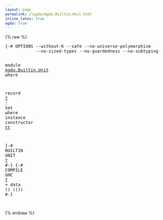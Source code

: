 ```yaml
---
layout: page
permalink: /lagda/Agda.Builtin.Unit.html
inline_latex: true
agda: true
---
```

<body>
{% raw %}
<pre class="Agda">
<a id="1" class="Symbol">{-#</a> <a id="5" class="Keyword">OPTIONS</a> <a id="13" class="Pragma">--without-K</a> <a id="25" class="Pragma">--safe</a> <a id="32" class="Pragma">--no-universe-polymorphism</a>
            <a id="71" class="Pragma">--no-sized-types</a> <a id="88" class="Pragma">--no-guardedness</a> <a id="105" class="Pragma">--no-subtyping</a> <a id="120" class="Symbol">#-}</a>

<a id="125" class="Keyword">module</a> <a id="132" href="Agda.Builtin.Unit.html" class="Module">Agda.Builtin.Unit</a> <a id="150" class="Keyword">where</a>

<a id="157" class="Keyword">record</a> <a id="⊤"></a><a id="164" href="Agda.Builtin.Unit.html#164" class="Record">⊤</a> <a id="166" class="Symbol">:</a> <a id="168" class="PrimitiveType">Set</a> <a id="172" class="Keyword">where</a>
  <a id="180" class="Keyword">instance</a> <a id="189" class="Keyword">constructor</a> <a id="tt"></a><a id="201" href="Agda.Builtin.Unit.html#201" class="InductiveConstructor">tt</a>

<a id="205" class="Symbol">{-#</a> <a id="209" class="Keyword">BUILTIN</a> <a id="217" class="Keyword">UNIT</a> <a id="222" href="Agda.Builtin.Unit.html#164" class="Record">⊤</a> <a id="224" class="Symbol">#-}</a>
<a id="228" class="Symbol">{-#</a> <a id="232" class="Keyword">COMPILE</a> <a id="240" class="Keyword">GHC</a> <a id="244" href="Agda.Builtin.Unit.html#164" class="Record">⊤</a> <a id="246" class="Pragma">=</a> <a id="248" class="Pragma">data</a> <a id="253" class="Pragma">()</a> <a id="256" class="Pragma">(())</a> <a id="261" class="Symbol">#-}</a>

</pre>
{% endraw %}
</body>